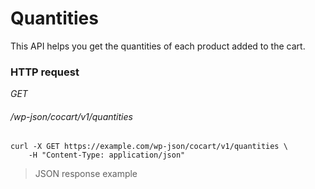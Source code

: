 # Quantities #

This API helps you get the quantities of each product added to the cart.

### HTTP request ###

<div class="api-endpoint">
	<div class="endpoint-data">
		<i class="label label-get">GET</i>
		<h6>/wp-json/cocart/v1/quantities</h6>
	</div>
</div>

```shell
curl -X GET https://example.com/wp-json/cocart/v1/quantities \
	-H "Content-Type: application/json"
```

> JSON response example

```json

```
